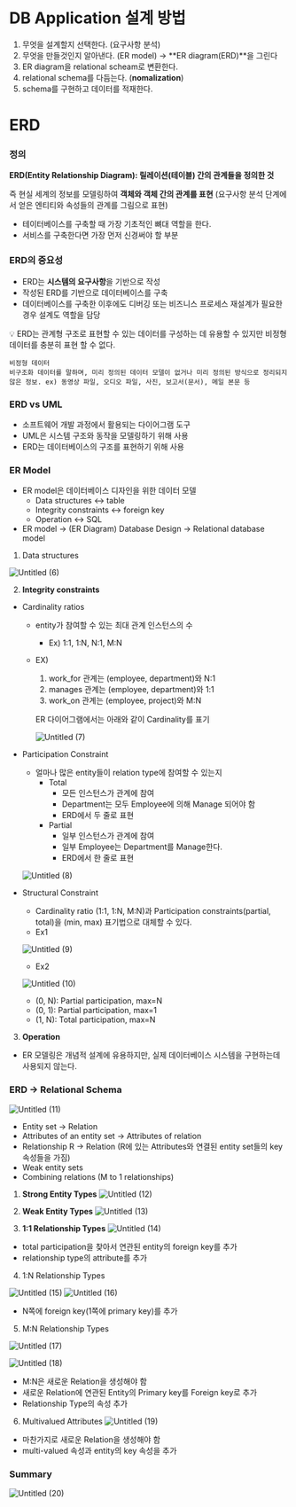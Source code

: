 # DB Application 설계 방법

1. 무엇을 설계할지 선택한다. (요구사항 분석)
2. 무엇을 만들것인지 알아낸다. (ER model)
    → **ER diagram(ERD)**을 그린다
3. ER diagram을 relational scheam로 변환한다.
4. relational schema를 다듬는다. (**nomalization**)
5. schema를 구현하고 데이터를 적재한다.

# ERD
### 정의

**ERD(Entity Relationship Diagram): 릴레이션(테이블) 간의 관계들을 정의한 것**

즉 현실 세계의 정보를 모델링하여 **객체와 객체 간의 관계를 표현** (요구사항 분석 단계에서 얻은 엔티티와 속성들의 관계를 그림으로 표현)

- 테이터베이스를 구축할 때 가장 기초적인 뼈대 역할을 한다.
- 서비스를 구축한다면 가장 먼저 신경써야 할 부분

### ERD의 중요성

- ERD는 **시스템의 요구사항**을 기반으로 작성
- 작성된 ERD를 기반으로 데이터베이스를 구축
- 데이터베이스를 구축한 이후에도 디버깅 또는 비즈니스 프로세스 재설계가 필요한 경우 설계도 역할을 담당

<aside>
💡 ERD는 관계형 구조로 표현할 수 있는 데이터를 구성하는 데 유용할 수 있지만 비정형 데이터를 충분히 표현 할 수 없다.
</aside>

```
비정형 데이터
비구조화 데이터를 말하며, 미리 정의된 데이터 모델이 없거나 미리 정의된 방식으로 정리되지 않은 정보. ex) 동영상 파일, 오디오 파일, 사진, 보고서(문서), 메일 본문 등
```

### ERD vs UML

- 소프트웨어 개발 과정에서 활용되는 다이어그램 도구
- UML은 시스템 구조와 동작을 모델링하기 위해 사용
- ERD는 데이터베이스의 구조를 표현하기 위해 사용

### ER Model

- ER model은 데이터베이스 디자인을 위한 데이터 모델
    - Data structures ↔ table
    - Integrity constraints ↔ foreign key
    - Operation ↔ SQL
- ER model → (ER Diagram) Database Design → Relational database model

1. Data structures

![Untitled (6)](https://github.com/k-kmw/CS_study/assets/100478309/010b73e0-2149-4a41-bea5-6bf02e47d818)

2. **Integrity constraints**
- Cardinality ratios
    - entity가 참여할 수 있는 최대 관계 인스턴스의 수
        - Ex) 1:1, 1:N, N:1, M:N
    - EX)
        1. work_for 관계는 (employee, department)와 N:1
        2. manages 관계는 (employee, department)와 1:1
        3. work_on 관계는 (employee, project)와 M:N
        
        ER 다이어그램에서는 아래와 같이 Cardinality를 표기

        ![Untitled (7)](https://github.com/k-kmw/CS_study/assets/100478309/d3f29fbd-e97e-441d-999c-d00d01b3810f)

- Participation Constraint
    - 얼마나 많은 entity들이 relation type에 참여할 수 있는지
        - Total
            - 모든 인스턴스가 관계에 참여
            - Department는 모두 Employee에 의해 Manage 되어야 함
            - ERD에서 두 줄로 표현
        - Partial
            - 일부 인스턴스가 관계에 참여
            - 일부 Employee는 Department를 Manage한다.
            - ERD에서 한 줄로 표현

    ![Untitled (8)](https://github.com/k-kmw/CS_study/assets/100478309/d0aded90-a720-4ece-816b-ad8888c04aa1)

- Structural Constraint
    - Cardinality ratio (1:1, 1:N, M:N)과 Participation constraints(partial, total)을 (min, max) 표기법으로 대체할 수 있다.
    - Ex1

    ![Untitled (9)](https://github.com/k-kmw/CS_study/assets/100478309/9f1b0649-3393-48c0-9c3c-c38a76c75ab7)

    - Ex2

    ![Untitled (10)](https://github.com/k-kmw/CS_study/assets/100478309/7c3f3aea-47c6-4cef-a37a-7767da85ba3d)

    - (0, N): Partial participation, max=N
    - (0, 1): Partial participation, max=1
    - (1, N): Total participation, max=N

3. **Operation**
- ER 모델링은 개념적 설계에 유용하지만, 실제 데이터베이스 시스템을 구현하는데 사용되지 않는다.

### ERD → Relational Schema
![Untitled (11)](https://github.com/k-kmw/CS_study/assets/100478309/2350812b-c38c-4c3b-9726-553a9fc9ea4d)
- Entity set → Relation
- Attributes of an entity set → Attributes of relation
- Relationship R → Relation (R에 있는 Attributes와 연결된 entity set들의 key 속성들을 가짐)
- Weak entity sets
- Combining relations (M to 1 relationships)

1. **Strong Entity Types**
![Untitled (12)](https://github.com/k-kmw/CS_study/assets/100478309/5df5bb83-6cae-43e1-95df-b1533c412e3c)

2. **Weak Entity Types**
![Untitled (13)](https://github.com/k-kmw/CS_study/assets/100478309/449e824d-b93d-443d-b8ad-6343c3f70360)

3. **1:1 Relationship Types**
![Untitled (14)](https://github.com/k-kmw/CS_study/assets/100478309/fc3c3d6a-f136-423c-8ac6-f3fc2350f4de)
- total participation을  찾아서 연관된 entity의 foreign key를 추가
- relationship type의 attribute를 추가

4. 1:N Relationship Types

![Untitled (15)](https://github.com/k-kmw/CS_study/assets/100478309/4da183db-60e7-4b61-99d1-3b3352b41eae)
![Untitled (16)](https://github.com/k-kmw/CS_study/assets/100478309/06da132e-9495-4b99-b48d-8e10ffb2577b)
- N쪽에 foreign key(1쪽에 primary key)를 추가

5. M:N Relationship Types

![Untitled (17)](https://github.com/k-kmw/CS_study/assets/100478309/a6a33725-56cf-4b2c-ad00-9416d870be9d)

![Untitled (18)](https://github.com/k-kmw/CS_study/assets/100478309/d601d995-3952-4b30-ad76-b0cb0e548a07)
- M:N은 새로운 Relation을 생성해야 함
- 새로운 Relation에 연관된 Entity의 Primary key를 Foreign key로 추가
- Relationship Type의 속성 추가

6. Multivalued Attributes
![Untitled (19)](https://github.com/k-kmw/CS_study/assets/100478309/2b690c85-eeb8-419d-aa18-3011e34c6507)
- 마찬가지로 새로운 Relation을 생성해야 함
- multi-valued 속성과 entity의 key 속성을 추가

### Summary
![Untitled (20)](https://github.com/k-kmw/CS_study/assets/100478309/aa9aef0e-18b3-4b97-b291-01abb84a4903)